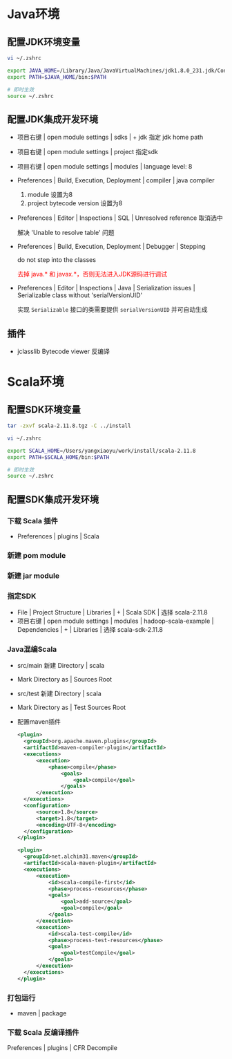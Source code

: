 # Java环境

## 配置JDK环境变量

```bash
vi ~/.zshrc

export JAVA_HOME=/Library/Java/JavaVirtualMachines/jdk1.8.0_231.jdk/Contents/Home
export PATH=$JAVA_HOME/bin:$PATH

# 即时生效
source ~/.zshrc
```



## 配置JDK集成开发环境

- 项目右键 |  open module settings | sdks | + jdk 指定 jdk home path

- 项目右键 |  open module settings | project 指定sdk

- 项目右键 |  open module settings | modules | language level: 8

- Preferences | Build, Execution, Deployment | compiler | java compiler
  1. module 设置为8
  2. project bytecode version 设置为8
  
- Preferences | Editor | Inspections | SQL | Unresolved reference 取消选中

  解决 'Unable to resolve table' 问题

- Preferences | Build, Execution, Deployment | Debugger | Stepping

  do not step into the classes

  <font color=red>去掉 java.* 和 javax.*，否则无法进入JDK源码进行调试</font>
  
- Preferences | Editor | Inspections | Java | Serialization issues | Serializable class without 'serialVersionUID' 

  实现 `Serializable` 接口的类需要提供 `serialVersionUID` 并可自动生成



## 插件

- jclasslib Bytecode viewer 反编译



# Scala环境

## 配置SDK环境变量

```bash
tar -zxvf scala-2.11.8.tgz -C ../install

vi ~/.zshrc

export SCALA_HOME=/Users/yangxiaoyu/work/install/scala-2.11.8
export PATH=$SCALA_HOME/bin:$PATH

# 即时生效
source ~/.zshrc
```



## 配置SDK集成开发环境

### 下载 Scala 插件

- Preferences | plugins | Scala



### 新建 pom module



### 新建 jar module



### 指定SDK

- File | Project Structure | Libraries | + | Scala SDK | 选择 scala-2.11.8
- 项目右键 |  open module settings | modules | hadoop-scala-example | Dependencies | + | Libraries | 选择 scala-sdk-2.11.8



### Java混编Scala

- src/main 新建 Directory | scala
  
- Mark Directory as | Sources Root
  
- src/test 新建 Directory | scala
  
- Mark Directory as | Test Sources Root
  
- 配置maven插件

  ```xml
  <plugin>
  	<groupId>org.apache.maven.plugins</groupId>
  	<artifactId>maven-compiler-plugin</artifactId>
  	<executions>
  		<execution>
  			<phase>compile</phase>
  				<goals>
  					<goal>compile</goal>
  				</goals>
  		</execution>
  	</executions>
  	<configuration>
  		<source>1.8</source>
  		<target>1.8</target>
  		<encoding>UTF-8</encoding>
  	</configuration>
  </plugin>
  
  <plugin>
  	<groupId>net.alchim31.maven</groupId>
  	<artifactId>scala-maven-plugin</artifactId>
  	<executions>
  		<execution>
  			<id>scala-compile-first</id>
  			<phase>process-resources</phase>
  			<goals>
  				<goal>add-source</goal>
  				<goal>compile</goal>
  			</goals>
  		</execution>
  		<execution>
  			<id>scala-test-compile</id>
  			<phase>process-test-resources</phase>
  			<goals>
  				<goal>testCompile</goal>
  			</goals>
  		</execution>
  	</executions>
  </plugin>
  ```

  

### 打包运行

- maven | package



### 下载 Scala 反编译插件

Preferences | plugins | CFR Decompile